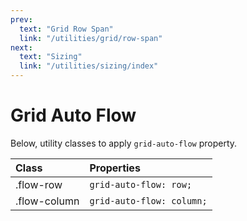 ```yaml
---
prev:
  text: "Grid Row Span"
  link: "/utilities/grid/row-span"
next:
  text: "Sizing"
  link: "/utilities/sizing/index"
---
```


# Grid Auto Flow

Below, utility classes to apply `grid-auto-flow` property.

| Class        | Properties                |
| :----------- | :------------------------ |
| .flow-row    | `grid-auto-flow: row;`    |
| .flow-column | `grid-auto-flow: column;` |
